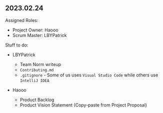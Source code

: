 ## 2023.02.24



Assigned Roles:

- Project Owner: Haooo
- Scrum Master: LBYPatrick



Stuff to do:

- LBYPatrick

  - Team Norm writeup
  - ``Contributing.md``
  - ``.gitignore``
    	- Some of us uses ``Visual Studio Code``  while others use ``IntelliJ IDEA``

- Haooo

  - Product Backlog
  -  Product Vision Statement (Copy-paste from Project Proposal)

  
